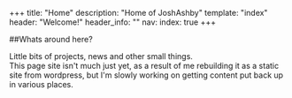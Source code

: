 +++
title: "Home"
description: "Home of JoshAshby"
template: "index"
header: "Welcome!"
header_info: ""
nav:
  index: true
+++

##Whats around here?

Little bits of projects, news and other small things.  
This page site isn't much just yet, as a result of me rebuilding it as a
static site from wordpress, but I'm slowly working on getting content put
back up in various places.  

